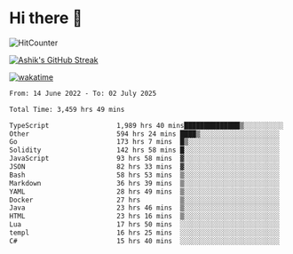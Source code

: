 # Hi there 👋

![HitCounter](https://hits.seeyoufarm.com/api/count/incr/badge.svg?url=https%3A%2F%2Fgithub.com%2Fashrhmn1212%2Fhit-counter)

<!-- ![Contribution Graph](https://github-readme-activity-graph.cyclic.app/graph?username=ashrhmn) -->


<!-- [![Top Langs](https://github-readme-stats.vercel.app/api/top-langs/?username=ashrhmn&layout=compact&theme=synthwave&langs_count=10&card_width=445)](https://github.com/anuraghazra/github-readme-stats) -->

[![Ashik's GitHub Streak](https://github-readme-streak-stats.herokuapp.com/?user=ashrhmn&theme=blood&fire=DD7F1C&background=151515&dates=9f9f9f&border=DD2727)](https://git.io/streak-stats)

<!-- ![Ashik's GitHub stats](https://github-readme-stats.vercel.app/api/?username=ashrhmn&show_icons=true&title_color=fff&icon_color=79ff97&text_color=9f9f9f&bg_color=151515) -->

[![wakatime](https://wakatime.com/badge/user/3df86613-ba63-4631-8e65-0ff18e7becad.svg)](https://wakatime.com/@3df86613-ba63-4631-8e65-0ff18e7becad)

<!--START_SECTION:waka-->

```txt
From: 14 June 2022 - To: 02 July 2025

Total Time: 3,459 hrs 49 mins

TypeScript                 1,989 hrs 40 mins██████████████▒░░░░░░░░░░   57.51 %
Other                      594 hrs 24 mins ████▒░░░░░░░░░░░░░░░░░░░░   17.18 %
Go                         173 hrs 7 mins  █▒░░░░░░░░░░░░░░░░░░░░░░░   05.00 %
Solidity                   142 hrs 58 mins █░░░░░░░░░░░░░░░░░░░░░░░░   04.13 %
JavaScript                 93 hrs 58 mins  ▓░░░░░░░░░░░░░░░░░░░░░░░░   02.72 %
JSON                       82 hrs 33 mins  ▓░░░░░░░░░░░░░░░░░░░░░░░░   02.39 %
Bash                       58 hrs 53 mins  ▒░░░░░░░░░░░░░░░░░░░░░░░░   01.70 %
Markdown                   36 hrs 39 mins  ▒░░░░░░░░░░░░░░░░░░░░░░░░   01.06 %
YAML                       28 hrs 49 mins  ▒░░░░░░░░░░░░░░░░░░░░░░░░   00.83 %
Docker                     27 hrs          ▒░░░░░░░░░░░░░░░░░░░░░░░░   00.78 %
Java                       23 hrs 46 mins  ▒░░░░░░░░░░░░░░░░░░░░░░░░   00.69 %
HTML                       23 hrs 16 mins  ▒░░░░░░░░░░░░░░░░░░░░░░░░   00.67 %
Lua                        17 hrs 50 mins  ░░░░░░░░░░░░░░░░░░░░░░░░░   00.52 %
templ                      16 hrs 25 mins  ░░░░░░░░░░░░░░░░░░░░░░░░░   00.47 %
C#                         15 hrs 40 mins  ░░░░░░░░░░░░░░░░░░░░░░░░░   00.45 %
```

<!--END_SECTION:waka-->


<!--### Most Used Languages 
<img src="https://wakatime.com/share/@ashrhmn/24ecb986-5bf8-4607-af7f-0aab08908d8c.png" />

### Favourite Tools
<img src="https://wakatime.com/share/@ashrhmn/f4e08015-f3bc-460a-9228-95a3ba11c604.png" />-->
